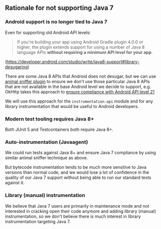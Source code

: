 ## Rationale for not supporting Java 7

### Android support is no longer tied to Java 7

Even for supporting old Android API levels:

> If you're building your app using Android Gradle plugin 4.0.0 or higher, the plugin extends
> support for using a number of Java 8 language APIs <b>without requiring a minimum API level for
> your app</b>.

(https://developer.android.com/studio/write/java8-support#library-desugaring)

There are some Java 8 APIs that Android does not desugar, but we can use
[animal sniffer plugin](https://github.com/xvik/gradle-animalsniffer-plugin) to ensure we don't use
those particular Java 8 APIs that are not available in the base Android level we decide to support,
e.g. OkHttp takes this approach to
[ensure compliance with Android API level 21](https://github.com/square/okhttp/blob/96a2118dd447ebc28a64d9b11a431ca642edc441/build.gradle#L144-L153)

We will use this approach for the `instrumentation-api` module and for any library instrumentation
that would be useful to Android developers.

### Modern test tooling requires Java 8+

Both JUnit 5 and Testcontainers both require Java 8+.

### Auto-instrumentation (Javaagent)

We could run tests against Java 8+ and ensure Java 7 compliance by using similar animal sniffer
technique as above.

But bytecode instrumentation tends to be much more sensitive to Java versions than normal code, and
we would lose a lot of confidence in the quality of our Java 7 support without being able to run our
standard tests against it.

### Library (manual) instrumentation

We believe that Java 7 users are primarily in maintenance mode and not interested in cracking open
their code anymore and adding library (manual) instrumentation, so we don't believe there is much
interest in library instrumentation targeting Java 7.
